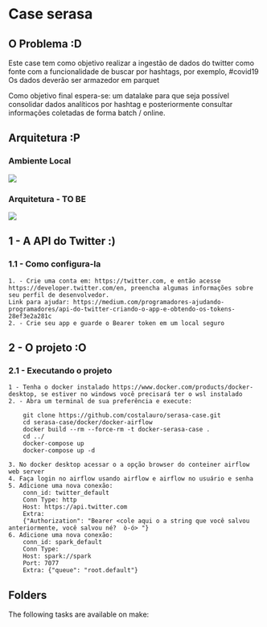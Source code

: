 # Case serasa

## O Problema :D
Este case tem como objetivo realizar a ingestão de dados do twitter como fonte
com a funcionalidade de buscar por hashtags, por exemplo, #covid19
Os dados deverão ser armazedor em parquet

Como objetivo final espera-se: um datalake para que seja possível consolidar dados analíticos por hashtag e posteriormente consultar informações coletadas de forma batch / online.

## Arquitetura :P

### Ambiente Local
![](doc/arquitetura-case-serasa-local.drawio.png)

### Arquitetura - TO BE
![](doc/arquitetura-case-serasa.drawio.png)

## 1 - A API do Twitter :)

### 1.1 - Como configura-la
    1. - Crie uma conta em: https://twitter.com, e então acesse https://developer.twitter.com/en, preencha algumas informações sobre seu perfil de desenvolvedor. 
    Link para ajudar: https://medium.com/programadores-ajudando-programadores/api-do-twitter-criando-o-app-e-obtendo-os-tokens-28ef3e2a281c
    2. - Crie seu app e guarde o Bearer token em um local seguro

## 2 - O projeto :O

### 2.1 - Executando o projeto

    1 - Tenha o docker instalado https://www.docker.com/products/docker-desktop, se estiver no windows você precisará ter o wsl instalado
    2. - Abra um terminal de sua preferência e execute:
        
        git clone https://github.com/costalauro/serasa-case.git
        cd serasa-case/docker/docker-airflow
        docker build --rm --force-rm -t docker-serasa-case .
        cd ../
        docker-compose up
        docker-compose up -d

    3. No docker desktop acessar o a opção browser do conteiner airflow web server
    4. Faça login no airflow usando airflow e airflow no usuário e senha
    5. Adicione uma nova conexão:
        conn_id: twitter_default
        Conn Type: http
        Host: https://api.twitter.com
        Extra: 
        {"Authorization": "Bearer <cole aqui o a string que você salvou anteriormente, você salvou né?  ò-ó> "}
    6. Adicione uma nova conexão:
        conn_id: spark_default
		Conn Type:
        Host: spark://spark
        Port: 7077
		Extra: {"queue": "root.default"}

## Folders

The following tasks are available on make: